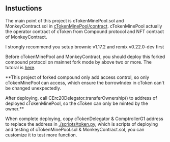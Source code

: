 
## Instuctions

The main point of this project is cTokenMinePool.sol and MonkeyContract.sol in [cTokenMinePool/contract](https://github.com/loophe/cTokenMinePool/tree/master/contracts). cTokenMinePool actually the operator contract of cToken from Compound protocol and NFT contract of MonkeyContract. 

I strongly recommend you setup brownie v1.17.2 and remix v0.22.0-dev first 

Before cTokenMinePool and MonkeyContract, you should deploy this forked compound protocol on mainnet fork mode by above two or more. The tutoral is [here](https://github.com/Dapp-Learning-DAO/Dapp-Learning/blob/main/defi/Compound/contract/Compound%E5%90%88%E7%BA%A6%E9%83%A8%E7%BD%B2.md).

**This project of forked compound only add access control, so only cTokenMinePool can access, which ensure the borrowIndex in cToken can't be changed unexpectedly.

After deploying, call CErc20Delegator.transferOwnership() to address of deployed cTokenMinePool, so the cToken can only be minted by the owner.**

When complete deploying, copy cTokenDelegator & ComptrollerG1 address to replace the address in [./scripts/token.py](https://github.com/loophe/cTokenMinePool/blob/master/scripts/token.py), which is scripts of deploying and testing of cTokenMinePool.sol & MonkeyContract.sol, you can customize it to test more function.